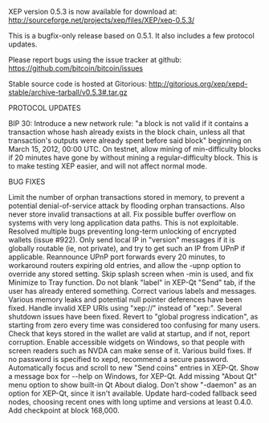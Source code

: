XEP version 0.5.3 is now available for download at:
http://sourceforge.net/projects/xep/files/XEP/xep-0.5.3/

This is a bugfix-only release based on 0.5.1.
It also includes a few protocol updates.

Please report bugs using the issue tracker at github:
https://github.com/bitcoin/bitcoin/issues

Stable source code is hosted at Gitorious:
http://gitorious.org/xep/xepd-stable/archive-tarball/v0.5.3#.tar.gz

PROTOCOL UPDATES

BIP 30: Introduce a new network rule: "a block is not valid if it contains a transaction whose hash already exists in the block chain, unless all that transaction's outputs were already spent before said block" beginning on March 15, 2012, 00:00 UTC.
On testnet, allow mining of min-difficulty blocks if 20 minutes have gone by without mining a regular-difficulty block. This is to make testing XEP easier, and will not affect normal mode.

BUG FIXES

Limit the number of orphan transactions stored in memory, to prevent a potential denial-of-service attack by flooding orphan transactions. Also never store invalid transactions at all.
Fix possible buffer overflow on systems with very long application data paths. This is not exploitable.
Resolved multiple bugs preventing long-term unlocking of encrypted wallets
(issue #922).
Only send local IP in "version" messages if it is globally routable (ie, not private), and try to get such an IP from UPnP if applicable.
Reannounce UPnP port forwards every 20 minutes, to workaround routers expiring old entries, and allow the -upnp option to override any stored setting.
Skip splash screen when -min is used, and fix Minimize to Tray function.
Do not blank "label" in XEP-Qt "Send" tab, if the user has already entered something.
Correct various labels and messages.
Various memory leaks and potential null pointer deferences have been fixed.
Handle invalid XEP URIs using "xep://" instead of "xep:".
Several shutdown issues have been fixed.
Revert to "global progress indication", as starting from zero every time was considered too confusing for many users.
Check that keys stored in the wallet are valid at startup, and if not, report corruption.
Enable accessible widgets on Windows, so that people with screen readers such as NVDA can make sense of it.
Various build fixes.
If no password is specified to xepd, recommend a secure password.
Automatically focus and scroll to new "Send coins" entries in XEP-Qt.
Show a message box for --help on Windows, for XEP-Qt.
Add missing "About Qt" menu option to show built-in Qt About dialog.
Don't show "-daemon" as an option for XEP-Qt, since it isn't available.
Update hard-coded fallback seed nodes, choosing recent ones with long uptime and versions at least 0.4.0.
Add checkpoint at block 168,000.
